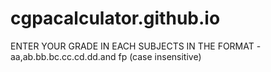 # cgpacalculator.github.io

ENTER YOUR GRADE IN EACH SUBJECTS IN THE FORMAT - 
aa,ab.bb.bc.cc.cd.dd.and fp (case insensitive)
